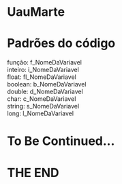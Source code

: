# UauMarte

# Padrões do código
 função:   f_NomeDaVariavel</br>
 inteiro:  i_NomeDaVariavel</br>
 float:   fl_NomeDaVariavel</br>
 boolean:  b_NomeDaVariavel</br>
 double:   d_NomeDaVariavel</br>
 char:     c_NomeDaVariavel</br>
 string:   s_NomeDaVariavel</br>
 long:     l_NomeDaVariavel</br>
# To Be Continued...





















# THE END
